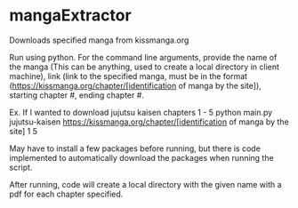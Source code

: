 # mangaExtractor
Downloads specified manga from kissmanga.org


Run using python. For the command line arguments, provide the name of the manga (This can be anything, used to create a local directory in client machine), link (link to the specified manga, must be in the format (https://kissmanga.org/chapter/[identification of manga by the site]), starting chapter #, ending chapter #.

Ex. If I wanted to download jujutsu kaisen chapters 1 - 5
python main.py jujutsu-kaisen https://kissmanga.org/chapter/[identification of manga by the site] 1 5


May have to install a few packages before running, but there is code implemented to automatically download the packages when running the script. 

After running, code will create a local directory with the given name with a pdf for each chapter specified. 
